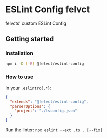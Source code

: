 # ESLint Config felvct
felvcts' custom ESLint Config

## Getting started
### Installation
```sh
npm i -D [-E] @felvct/eslint-config
```

### How to use
In your `.eslintrc{.*}`:
```json
{
  "extends": "@felvct/eslint-config",
  "parserOptions": {
    "project": "./tsconfig.json"
  }
}
```

Run the linter: `npx eslint --ext .ts . [--fix]`
